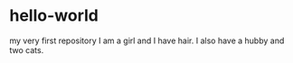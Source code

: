 # hello-world
my very first repository 
I am a girl and I have hair. I also have a hubby and two cats.
